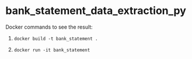 # bank_statement_data_extraction_py

Docker commands to see the result:

1. ```docker build -t bank_statement .```

2. ```docker run -it bank_statement```
